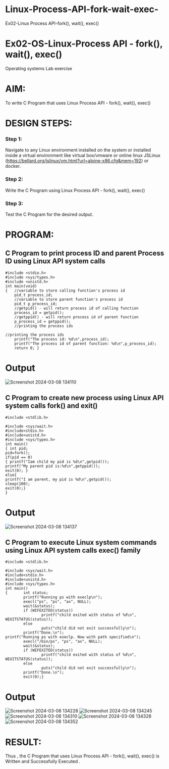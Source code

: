 # Linux-Process-API-fork-wait-exec-
Ex02-Linux Process API-fork(), wait(), exec()
# Ex02-OS-Linux-Process API - fork(), wait(), exec()
Operating systems Lab exercise


# AIM:
To write C Program that uses Linux Process API - fork(), wait(), exec()

# DESIGN STEPS:

### Step 1:

Navigate to any Linux environment installed on the system or installed inside a virtual environment like virtual box/vmware or online linux JSLinux (https://bellard.org/jslinux/vm.html?url=alpine-x86.cfg&mem=192) or docker.

### Step 2:

Write the C Program using Linux Process API - fork(), wait(), exec()

### Step 3:

Test the C Program for the desired output. 

# PROGRAM:

## C Program to print process ID and parent Process ID using Linux API system calls
```
#include <stdio.h>
#include <sys/types.h>
#include <unistd.h>
int main(void)
{	//variable to store calling function's process id
	pid_t process_id;
	//variable to store parent function's process id
	pid_t p_process_id;
	//getpid() - will return process id of calling function
	process_id = getpid();
	//getppid() - will return process id of parent function
	p_process_id = getppid();
	//printing the process ids

//printing the process ids
	printf("The process id: %d\n",process_id);
	printf("The process id of parent function: %d\n",p_process_id);
	return 0; }
```
# Output
![Screenshot 2024-03-08 134110](https://github.com/gowriganeshns/Linux-Process-API-fork-wait-exec/assets/121471306/59215fdd-9789-4ff7-acbc-f2390d11b01d)

## C Program to create new process using Linux API system calls fork() and exit()
```
#include <stdlib.h>

#include <sys/wait.h>
#include<stdio.h>
#include<unistd.h>
#include <sys/types.h>
int main()
{ int pid; 
pid=fork(); 
if(pid == 0) 
{ printf("Iam child my pid is %d\n",getpid()); 
printf("My parent pid is:%d\n",getppid()); 
exit(0); } 
else{ 
printf("I am parent, my pid is %d\n",getpid()); 
sleep(100); 
exit(0);} 
}
```
# Output
![Screenshot 2024-03-08 134137](https://github.com/gowriganeshns/Linux-Process-API-fork-wait-exec/assets/121471306/2f76e8f0-815f-48d7-b116-384302532208)

## C Program to execute Linux system commands using Linux API system calls exec() family
```
#include <stdlib.h>

#include <sys/wait.h>
#include<stdio.h>
#include<unistd.h>
#include <sys/types.h>
int main()
{       int status;
        printf("Running ps with execlp\n");
        execl("ps", "ps", "ax", NULL);
        wait(&status);
        if (WIFEXITED(status))
                printf("child exited with status of %d\n", WEXITSTATUS(status));
        else
                puts("child did not exit successfully\n");
        printf("Done.\n");
printf("Running ps with execlp. Now with path specified\n");
        execl("/bin/ps", "ps", "ax", NULL);
        wait(&status);
        if (WIFEXITED(status))
                printf("child exited with status of %d\n", WEXITSTATUS(status));
        else
                puts("child did not exit successfully\n");
        printf("Done.\n");
        exit(0);}
```
# Output
![Screenshot 2024-03-08 134228](https://github.com/gowriganeshns/Linux-Process-API-fork-wait-exec/assets/121471306/b31c63ff-f20e-42b0-aad0-09ddb4b8a8d3)
![Screenshot 2024-03-08 134245](https://github.com/gowriganeshns/Linux-Process-API-fork-wait-exec/assets/121471306/6320f945-a3d0-42ff-9c93-854b3c12987b)
![Screenshot 2024-03-08 134310](https://github.com/gowriganeshns/Linux-Process-API-fork-wait-exec/assets/121471306/c67ef524-7e8e-4334-83e6-0ac3d77f85d3)
![Screenshot 2024-03-08 134328](https://github.com/gowriganeshns/Linux-Process-API-fork-wait-exec/assets/121471306/cd78f710-5b49-46e7-9d03-e6eb8d5325fb)
![Screenshot 2024-03-08 134352](https://github.com/gowriganeshns/Linux-Process-API-fork-wait-exec/assets/121471306/196cf4d7-bac5-43be-8fb2-f6595ace4ac5)



# RESULT:
Thus , the C Program that uses Linux Process API - fork(), wait(), exec() is Written and Successfully Executed .

